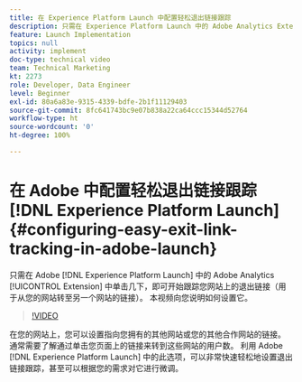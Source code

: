```yaml
---
title: 在 Experience Platform Launch 中配置轻松退出链接跟踪
description: 只需在 Experience Platform Launch 中的 Adobe Analytics Extension 中单击几下，即可开始跟踪您网站上的退出链接（用于从您的网站转至另一个网站的链接）。 本视频向您说明如何设置它。
feature: Launch Implementation
topics: null
activity: implement
doc-type: technical video
team: Technical Marketing
kt: 2273
role: Developer, Data Engineer
level: Beginner
exl-id: 80a6a83e-9315-4339-bdfe-2b1f11129403
source-git-commit: 8fc641743bc9e07b838a22ca64ccc15344d52764
workflow-type: ht
source-wordcount: '0'
ht-degree: 100%

---
```


# 在 Adobe 中配置轻松退出链接跟踪[!DNL Experience Platform Launch] {#configuring-easy-exit-link-tracking-in-adobe-launch}

只需在 Adobe [!DNL Experience Platform Launch] 中的 Adobe Analytics [!UICONTROL Extension] 中单击几下，即可开始跟踪您网站上的退出链接（用于从您的网站转至另一个网站的链接）。 本视频向您说明如何设置它。

>[!VIDEO](https://video.tv.adobe.com/v/25763/?quality=12&learn=on)

在您的网站上，您可以设置指向您拥有的其他网站或您的其他合作网站的链接。 通常需要了解通过单击您页面上的链接来转到这些网站的用户数。 利用 Adobe [!DNL Experience Platform Launch] 中的此选项，可以非常快速轻松地设置退出链接跟踪，甚至可以根据您的需求对它进行微调。

